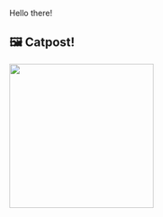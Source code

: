 Hello there!



## 🖼️ Catpost!

<sub>
    <img src="https://cdn2.thecatapi.com/images/59k.jpg" height="256">
</sub>


